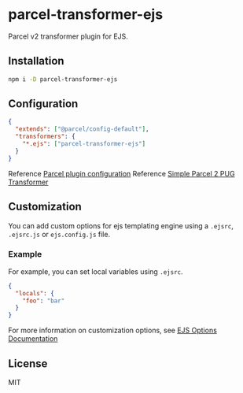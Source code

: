# parcel-transformer-ejs

Parcel v2 transformer plugin for EJS.

## Installation

```sh
npm i -D parcel-transformer-ejs
```

## Configuration

```json
{
  "extends": ["@parcel/config-default"],
  "transformers": {
    "*.ejs": ["parcel-transformer-ejs"]
  }
}
```

Reference [Parcel plugin configuration](https://v2.parceljs.org/configuration/plugin-configuration/)
Reference [Simple Parcel 2 PUG Transformer](https://github.com/parcel-bundler/parcel/blob/v2/packages/transformers/pug/src/PugTransformer.js)

## Customization

You can add custom options for ejs templating engine using a `.ejsrc`, `.ejsrc.js` or `ejs.config.js` file.

### Example

For example, you can set local variables using `.ejsrc`.

```json
{
  "locals": {
    "foo": "bar"
  }
}
```

For more information on customization options, see [EJS Options Documentation](https://ejs.co/#docs)

## License

MIT
